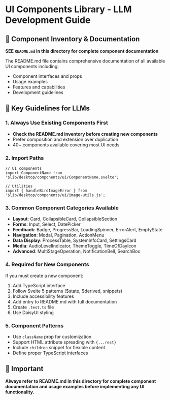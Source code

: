 # UI Components Library - LLM Development Guide

## 📖 Component Inventory & Documentation

**SEE `README.md` in this directory for complete component documentation**

The README.md file contains comprehensive documentation of all available UI components including:
- Component interfaces and props
- Usage examples  
- Features and capabilities
- Development guidelines

## 🎯 Key Guidelines for LLMs

### 1. Always Use Existing Components First
- **Check the README.md inventory before creating new components**
- Prefer composition and extension over duplication
- 40+ components available covering most UI needs

### 2. Import Paths
```svelte
// UI components
import ComponentName from '$lib/desktop/components/ui/ComponentName.svelte';

// Utilities  
import { handleBirdImageError } from '$lib/desktop/components/ui/image-utils.js';
```

### 3. Common Component Categories Available
- **Layout**: Card, CollapsibleCard, CollapsibleSection
- **Forms**: Input, Select, DatePicker  
- **Feedback**: Badge, ProgressBar, LoadingSpinner, ErrorAlert, EmptyState
- **Navigation**: Modal, Pagination, ActionMenu
- **Data Display**: ProcessTable, SystemInfoCard, SettingsCard
- **Media**: AudioLevelIndicator, ThemeToggle, TimeOfDayIcon
- **Advanced**: MultiStageOperation, NotificationBell, SearchBox

### 4. Required for New Components
If you must create a new component:
1. Add TypeScript interface
2. Follow Svelte 5 patterns ($state, $derived, snippets)
3. Include accessibility features
4. Add entry to README.md with full documentation
5. Create `.test.ts` file
6. Use DaisyUI styling

### 5. Component Patterns
- Use `className` prop for customization
- Support HTML attribute spreading with `{...rest}`
- Include `children` snippet for flexible content
- Define proper TypeScript interfaces

## 🚨 Important
**Always refer to README.md in this directory for complete component documentation and usage examples before implementing any UI functionality.**